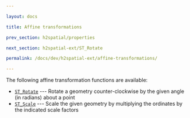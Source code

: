 ```yaml
---

layout: docs

title: Affine transformations

prev_section: h2spatial/properties

next_section: h2spatial-ext/ST_Rotate

permalink: /docs/dev/h2spatial-ext/affine-transformations/

---
```


The following affine transformation functions are available:

* [`ST_Rotate`](../ST_Rotate) --- Rotate a geometry counter-clockwise by the
  given angle (in radians) about a point
* [`ST_Scale`](../ST_Scale) --- Scale the given geometry by multiplying the
  ordinates by the indicated scale factors
